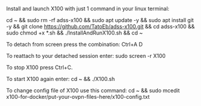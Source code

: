 Install and launch X100 with just 1 command in your linux terminal:


cd ~ && sudo rm -rf adss-x100 && sudo apt update -y && sudo apt install git -y && git clone https://github.com/TatoEb/adss-x100.git && cd adss-x100 && sudo chmod +x *.sh && ./InstallAndRunX100.sh && cd ~


To detach from screen press the combination:  Ctrl+A D 


To reattach to your detached session enter:  sudo screen -r X100


To stop X100 press Ctrl+C. 


To start X100 again enter:  cd ~ && ./X100.sh


To change config file of X100 use this command:  cd ~ && sudo mcedit x100-for-docker/put-your-ovpn-files-here/x100-config.txt
